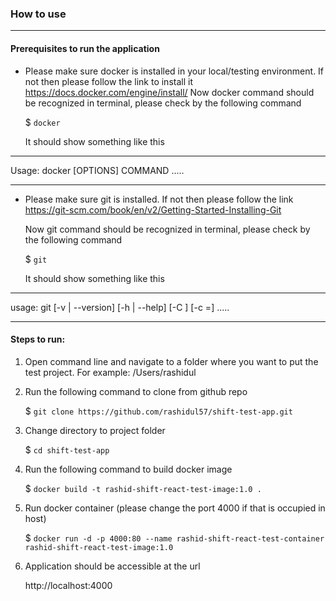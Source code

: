 ### How to use

---

#### Prerequisites to run the application

- Please make sure docker is installed in your local/testing environment. If not then please follow the link to install it https://docs.docker.com/engine/install/
  Now docker command should be recognized in terminal, please check by the following command

  $ `docker`

  It should show something like this

---

Usage: docker [OPTIONS] COMMAND
.....

---

- Please make sure git is installed. If not then please follow the link https://git-scm.com/book/en/v2/Getting-Started-Installing-Git

  Now git command should be recognized in terminal, please check by the following command

  $ `git`

  It should show something like this

---

usage: git [-v | --version] [-h | --help] [-C <path>] [-c <name>=<value>]
.....

---

#### Steps to run:

1. Open command line and navigate to a folder where you want to put the test project.
   For example: /Users/rashidul

2. Run the following command to clone from github repo

   $ `git clone https://github.com/rashidul57/shift-test-app.git`

3. Change directory to project folder

   $ `cd shift-test-app`

4. Run the following command to build docker image

   $ `docker build -t rashid-shift-react-test-image:1.0 .`

5. Run docker container (please change the port 4000 if that is occupied in host)

   $ `docker run -d -p 4000:80 --name rashid-shift-react-test-container rashid-shift-react-test-image:1.0`

6. Application should be accessible at the url

   http://localhost:4000
